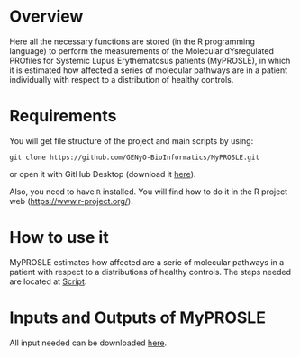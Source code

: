 # Overview
Here all the necessary functions are stored (in the R programming language) to perform the measurements of the Molecular dYsregulated  PROfiles for Systemic Lupus Erythematosus patients (MyPROSLE), in which it is estimated how affected a series of molecular pathways are in a patient individually with respect to a distribution of healthy controls.

# Requirements
You will get file structure of the project and main scripts by using:

```
git clone https://github.com/GENyO-BioInformatics/MyPROSLE.git
```

or open it with GitHub Desktop (download it [here](https://desktop.github.com/)).

Also, you need to have ```R``` installed. You will find how to do it in the R project web (https://www.r-project.org/).


# How to use it

MyPROSLE estimates how affected are a serie of molecular pathways in a patient with respect to a distributions of healthy controls. The steps needed are located at [Script](Script/).


# Inputs and Outputs of MyPROSLE

All input needed can be downloaded [here](https://drive.google.com/file/d/1mZP6ydsXBEnupQidgp9Ln5tHlWmxXBsg/view?usp=sharing).
